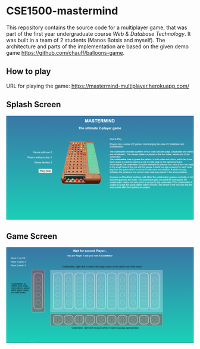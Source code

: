 # CSE1500-mastermind

This repository contains the source code for a multiplayer game, that was part of the first year undergraduate course *Web & Database Technology*. It was built in a team of 2 students (Manos Botsis and myself). The architecture and parts of the implementation are based on the given demo game https://github.com/chauff/balloons-game.

## How to play

URL for playing the game: https://mastermind-multiplayer.herokuapp.com/

## Splash Screen

![alt text](https://github.com/nikosefthymiou/CSE1500-mastermind/blob/main/Splash.png)

## Game Screen

![alt text](https://github.com/nikosefthymiou/CSE1500-mastermind/blob/main/Game.png)
